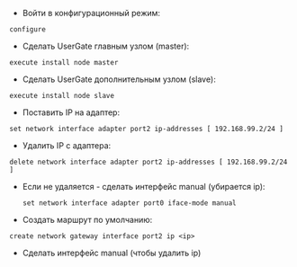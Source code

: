 - Войти в конфигурационный режим:
```
configure
```
- Сделать UserGate главным узлом (master):
```
execute install node master
```
- Сделать UserGate дополнительным узлом (slave):
```
execute install node slave
```
- Поставить IP на адаптер:
```
set network interface adapter port2 ip-addresses [ 192.168.99.2/24 ]
```
- Удалить IP с адаптера:
```
delete network interface adapter port2 ip-addresses [ 192.168.99.2/24 ]
```
 - Если не удаляется - сделать интерфейс manual (убирается ip):
   ```
   set network interface adapter port0 iface-mode manual
   ```
- Создать маршрут по умолчанию:
```
create network gateway interface port2 ip <ip> 
```
 - Сделать интерфейс manual (чтобы удалить ip)
